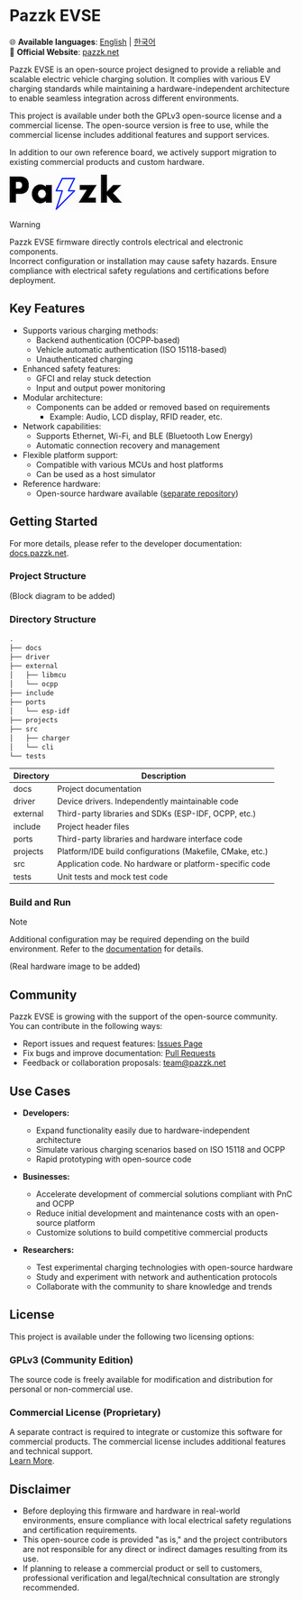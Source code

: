 # Pazzk EVSE

🌐 **Available languages**: [English](README.md) | [한국어](README_ko.md)<br />
🔗 **Official Website**: [pazzk.net](https://pazzk.net)

Pazzk EVSE is an open-source project designed to provide a reliable and scalable electric vehicle charging solution. It complies with various EV charging standards while maintaining a hardware-independent architecture to enable seamless integration across different environments.

This project is available under both the GPLv3 open-source license and a commercial license. The open-source version is free to use, while the commercial license includes additional features and support services.

In addition to our own reference board, we actively support migration to existing commercial products and custom hardware.

[![pazzk-logo](docs/images/pazzk-logo.png)](https://pazzk.net)

> [!WARNING]
> Pazzk EVSE firmware directly controls electrical and electronic components.<br />
> Incorrect configuration or installation may cause safety hazards. Ensure compliance with electrical safety regulations and certifications before deployment.

## Key Features
- Supports various charging methods:
  - Backend authentication (OCPP-based)
  - Vehicle automatic authentication (ISO 15118-based)
  - Unauthenticated charging
- Enhanced safety features:
  - GFCI and relay stuck detection
  - Input and output power monitoring
- Modular architecture:
  - Components can be added or removed based on requirements
    - Example: Audio, LCD display, RFID reader, etc.
- Network capabilities:
  - Supports Ethernet, Wi-Fi, and BLE (Bluetooth Low Energy)
  - Automatic connection recovery and management
- Flexible platform support:
  - Compatible with various MCUs and host platforms
  - Can be used as a host simulator
- Reference hardware:
  - Open-source hardware available ([separate repository](https://github.com/pazzk-labs/evse-hw))

## Getting Started
For more details, please refer to the developer documentation: [docs.pazzk.net](https://docs.pazzk.net).

### Project Structure
(Block diagram to be added)

### Directory Structure

```
.
├── docs
├── driver
├── external
│   ├── libmcu
│   └── ocpp
├── include
├── ports
│   └── esp-idf
├── projects
├── src
│   ├── charger
│   └── cli
└── tests
```

| Directory  | Description                                               |
| ---------- | --------------------------------------------------------- |
| docs       | Project documentation                                     |
| driver     | Device drivers. Independently maintainable code           |
| external   | Third-party libraries and SDKs (ESP-IDF, OCPP, etc.)      |
| include    | Project header files                                      |
| ports      | Third-party libraries and hardware interface code         |
| projects   | Platform/IDE build configurations (Makefile, CMake, etc.) |
| src        | Application code. No hardware or platform-specific code   |
| tests      | Unit tests and mock test code                             |

### Build and Run

> [!NOTE]
> Additional configuration may be required depending on the build environment. Refer to the [documentation](docs/markdown/quickstart.md) for details.

(Real hardware image to be added)

## Community
Pazzk EVSE is growing with the support of the open-source community. You can contribute in the following ways:

- Report issues and request features: [Issues Page](https://github.com/pazzk-labs/evse/issues)
- Fix bugs and improve documentation: [Pull Requests](https://github.com/pazzk-labs/evse/pulls)
- Feedback or collaboration proposals: [team@pazzk.net](mailto:team@pazzk.net)

## Use Cases
- **Developers:**
  - Expand functionality easily due to hardware-independent architecture
  - Simulate various charging scenarios based on ISO 15118 and OCPP
  - Rapid prototyping with open-source code

- **Businesses:**
  - Accelerate development of commercial solutions compliant with PnC and OCPP
  - Reduce initial development and maintenance costs with an open-source platform
  - Customize solutions to build competitive commercial products

- **Researchers:**
  - Test experimental charging technologies with open-source hardware
  - Study and experiment with network and authentication protocols
  - Collaborate with the community to share knowledge and trends

## License
This project is available under the following two licensing options:

### GPLv3 (Community Edition)
The source code is freely available for modification and distribution for personal or non-commercial use.

### Commercial License (Proprietary)
A separate contract is required to integrate or customize this software for commercial products. The commercial license includes additional features and technical support.  
[Learn More](https://pazzk.net/commercial-license).

## Disclaimer
- Before deploying this firmware and hardware in real-world environments, ensure compliance with local electrical safety regulations and certification requirements.
- This open-source code is provided "as is," and the project contributors are not responsible for any direct or indirect damages resulting from its use.
- If planning to release a commercial product or sell to customers, professional verification and legal/technical consultation are strongly recommended.
